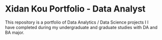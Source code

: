 # Xidan Kou Portfolio - Data Analyst

This repository is a portfolio of Data Analytics / Data Science projects I I have completed during my undergraduate and graduate studies with DA and BA major. 
